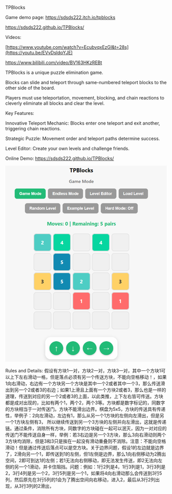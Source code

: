 TPBlocks

Game demo page: 
https://sdsds222.itch.io/tpblocks

https://sdsds222.github.io/TPBlocks/

Videos:

[https://www.youtube.com/watch?v=EcubvqxEzGI&t=28s](https://youtu.be/EVvDsldqYJE)

https://www.bilibili.com/video/BV163HKzREBt

TPBlocks is a unique puzzle elimination game.

Blocks can slide and teleport through same-numbered teleport blocks to the other side of the board.

Players must use teleportation, movement, blocking, and chain reactions to cleverly eliminate all blocks and clear the level.

Key Features:

Innovative Teleport Mechanic: Blocks enter one teleport and exit another, triggering chain reactions.

Strategic Puzzle: Movement order and teleport paths determine success.

Level Editor: Create your own levels and challenge friends.

Online Demo: https://sdsds222.github.io/TPBlocks/

![Game OverView](Snipaste_2025-10-03_03-09-46.png)

Rules and Details: 假设有方块1一对，方块2一对，方块3一对，其中一个方块1可以上下左右滑动一格，但是落点必须有另一个传送方块，不能向空格移动！，如果1向右滑动，右边有一个方块另一个方块是其中一个2或者其中一个3，那么传送滑出到另一个2或者3的右边；如果1上滑且上面有一个方块2或者3，那么也是一样的道理，传送到对应的另一个2或者3的上面，以此类推，上下左右皆可传送。方块都是成对出现的，比如有两个1，两个2，两个3等。方块都是数字标记的，同数字的方块相当于一对传送门。方块不能滑出边界。棋盘为5x5，方块的传送具有传递性，举例子：2向左滑动，左边有1，那么从另一个1方块的左侧向左滑出，但是另一个1方块左侧有3，
所以继续传送到另一个3方块的左侧并向左滑出，这就是传递链。通过条件，消除所有方块，同数字的方块碰在一起可以泯灭，因为一对对应的传送门不能传送自身一样，举例：若3右边是另一个3方块，那么3向右滑动则两个3方块均消除，但是3和3只是挨在一起没有滑动重叠则不消除。注意：不能向空格滑动！但是通过传送后落点可以是空方块。关于边界问题，假设1的左边就是边界了，2滑向另一个1，即传送到1的左侧，但1左侧是边界，那么1向右侧移动为2腾出空间，2即可到达1的左侧；若1无法向右侧移动，即无法发生传送，即2无法向左侧的另一个1滑动，并卡住阻挡。问题：例如：1行2列是4，1行3列是1，3行3列是2，3行4列是另一个2，3行5列是另一个1，如果将4向右滑动那么会传送到3行5列，然后原先在3行5列的1会为了腾出空间向右移动，进入2，最后从3行2列出现，从3行3列的2滑出，
